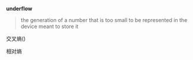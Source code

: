 **underflow**

> the generation of a number that is too small to be represented in the device meant to store it



交叉熵()

相对熵